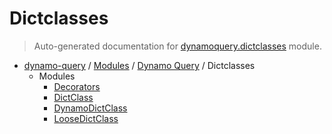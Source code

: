 # Dictclasses

> Auto-generated documentation for [dynamoquery.dictclasses](https://github.com/altitudenetworks/dynamoquery/blob/master/dynamoquery/dictclasses/__init__.py) module.

- [dynamo-query](../../README.md#dynamoquery) / [Modules](../../MODULES.md#dynamo-query-modules) / [Dynamo Query](../index.md#dynamo-query) / Dictclasses
  - Modules
    - [Decorators](decorators.md#decorators)
    - [DictClass](dictclass.md#dictclass)
    - [DynamoDictClass](dynamo_dictclass.md#dynamodictclass)
    - [LooseDictClass](loose_dictclass.md#loosedictclass)
